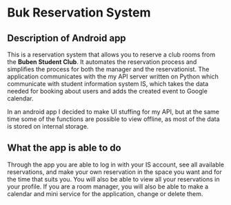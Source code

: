 # Buk Reservation System

## Description of Android app

This is a reservation system that allows you to reserve a club rooms from the **Buben Student Club**. It automates the reservation process and simplifies the process for both the manager and the reservationist. The application communicates with the my API server written on Python which communicate with student information system IS, which takes the data needed for booking about users and adds the created event to Google calendar.

In an android app I decided to make UI stuffing for my API, but at the same time some of the functions are possible to view offline, as most of the data is stored on internal storage.

## What the app is able to do
Through the app you are able to log in with your IS account, see all available reservations, and make your own reservation in the space you want and for the time that suits you. You will also be able to view all your reservations in your profile. If you are a room manager, you will also be able to make a calendar and mini service for the application, change or delete them. 
